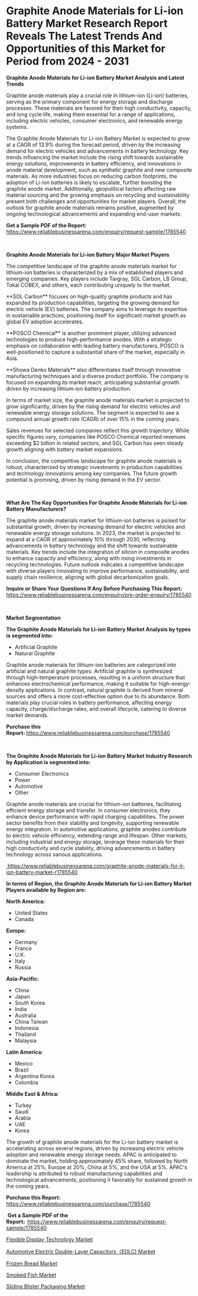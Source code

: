 <p><h1>Graphite Anode Materials for Li-ion Battery Market Research Report Reveals The Latest Trends And Opportunities of this Market for Period from 2024 - 2031</h1></p><p><strong>Graphite Anode Materials for Li-ion Battery Market Analysis and Latest Trends</strong></p>
<p><p>Graphite anode materials play a crucial role in lithium-ion (Li-ion) batteries, serving as the primary component for energy storage and discharge processes. These materials are favored for their high conductivity, capacity, and long cycle life, making them essential for a range of applications, including electric vehicles, consumer electronics, and renewable energy systems.</p><p>The Graphite Anode Materials for Li-ion Battery Market is expected to grow at a CAGR of 13.9% during the forecast period, driven by the increasing demand for electric vehicles and advancements in battery technology. Key trends influencing the market include the rising shift towards sustainable energy solutions, improvements in battery efficiency, and innovations in anode material development, such as synthetic graphite and new composite materials. As more industries focus on reducing carbon footprints, the adoption of Li-ion batteries is likely to escalate, further boosting the graphite anode market. Additionally, geopolitical factors affecting raw material sourcing and the growing emphasis on recycling and sustainability present both challenges and opportunities for market players. Overall, the outlook for graphite anode materials remains positive, augmented by ongoing technological advancements and expanding end-user markets.</p></p>
<p><strong>Get a Sample PDF of the Report:&nbsp;</strong> <a href="https://www.reliablebusinessarena.com/enquiry/request-sample/1785540?utm_campaign=1331&utm_medium=2&utm_source=Github&utm_content=ia&utm_term=08102024&utm_id=graphite-anode-materials-for-li-ion-battery">https://www.reliablebusinessarena.com/enquiry/request-sample/1785540</a></p>
<p>&nbsp;</p>
<p><strong>Graphite Anode Materials for Li-ion Battery Major Market Players</strong></p>
<p><p>The competitive landscape of the graphite anode materials market for lithium-ion batteries is characterized by a mix of established players and emerging companies. Key players include Targray, SGL Carbon, LB Group, Tokai COBEX, and others, each contributing uniquely to the market.</p><p>**SGL Carbon** focuses on high-quality graphite products and has expanded its production capabilities, targeting the growing demand for electric vehicle (EV) batteries. The company aims to leverage its expertise in sustainable practices, positioning itself for significant market growth as global EV adoption accelerates.</p><p>**POSCO Chemical** is another prominent player, utilizing advanced technologies to produce high-performance anodes. With a strategic emphasis on collaboration with leading battery manufacturers, POSCO is well-positioned to capture a substantial share of the market, especially in Asia.</p><p>**Showa Denko Materials** also differentiates itself through innovative manufacturing techniques and a diverse product portfolio. The company is focused on expanding its market reach, anticipating substantial growth driven by increasing lithium-ion battery production.</p><p>In terms of market size, the graphite anode materials market is projected to grow significantly, driven by the rising demand for electric vehicles and renewable energy storage solutions. The segment is expected to see a compound annual growth rate (CAGR) of over 15% in the coming years.</p><p>Sales revenues for selected companies reflect this growth trajectory. While specific figures vary, companies like POSCO Chemical reported revenues exceeding $2 billion in related sectors, and SGL Carbon has seen steady growth aligning with battery market expansions.</p><p>In conclusion, the competitive landscape for graphite anode materials is robust, characterized by strategic investments in production capabilities and technology innovations among key companies. The future growth potential is promising, driven by rising demand in the EV sector.</p></p>
<p>&nbsp;</p>
<p><strong>What Are The Key Opportunities For Graphite Anode Materials for Li-ion Battery Manufacturers?</strong></p>
<p><p>The graphite anode materials market for lithium-ion batteries is poised for substantial growth, driven by increasing demand for electric vehicles and renewable energy storage solutions. In 2023, the market is projected to expand at a CAGR of approximately 10% through 2030, reflecting advancements in battery technology and the shift towards sustainable materials. Key trends include the integration of silicon in composite anodes to enhance capacity and efficiency, along with rising investments in recycling technologies. Future outlook indicates a competitive landscape with diverse players innovating to improve performance, sustainability, and supply chain resilience, aligning with global decarbonization goals.</p></p>
<p><strong>Inquire or Share Your Questions If Any Before Purchasing This Report:</strong> <a href="https://www.reliablebusinessarena.com/enquiry/pre-order-enquiry/1785540?utm_campaign=1331&utm_medium=2&utm_source=Github&utm_content=ia&utm_term=08102024&utm_id=graphite-anode-materials-for-li-ion-battery">https://www.reliablebusinessarena.com/enquiry/pre-order-enquiry/1785540</a></p>
<p>&nbsp;</p>
<p><strong>Market Segmentation</strong></p>
<p><strong>The Graphite Anode Materials for Li-ion Battery Market Analysis by types is segmented into:</strong></p>
<p><ul><li>Artificial Graphite</li><li>Natural Graphite</li></ul></p>
<p><p>Graphite anode materials for lithium-ion batteries are categorized into artificial and natural graphite types. Artificial graphite is synthesized through high-temperature processes, resulting in a uniform structure that enhances electrochemical performance, making it suitable for high-energy-density applications. In contrast, natural graphite is derived from mineral sources and offers a more cost-effective option due to its abundance. Both materials play crucial roles in battery performance, affecting energy capacity, charge/discharge rates, and overall lifecycle, catering to diverse market demands.</p></p>
<p><strong>Purchase this Report:&nbsp;</strong><a href="https://www.reliablebusinessarena.com/purchase/1785540?utm_campaign=1331&utm_medium=2&utm_source=Github&utm_content=ia&utm_term=08102024&utm_id=graphite-anode-materials-for-li-ion-battery">https://www.reliablebusinessarena.com/purchase/1785540</a></p>
<p>&nbsp;</p>
<p><strong>The Graphite Anode Materials for Li-ion Battery Market Industry Research by Application is segmented into:</strong></p>
<p><ul><li>Consumer Electronics</li><li>Power</li><li>Automotive</li><li>Other</li></ul></p>
<p><p>Graphite anode materials are crucial for lithium-ion batteries, facilitating efficient energy storage and transfer. In consumer electronics, they enhance device performance with rapid charging capabilities. The power sector benefits from their stability and longevity, supporting renewable energy integration. In automotive applications, graphite anodes contribute to electric vehicle efficiency, extending range and lifespan. Other markets, including industrial and energy storage, leverage these materials for their high conductivity and cycle stability, driving advancements in battery technology across various applications.</p></p>
<p><a href="https://www.reliablebusinessarena.com/graphite-anode-materials-for-li-ion-battery-market-r1785540?utm_campaign=1331&utm_medium=2&utm_source=Github&utm_content=ia&utm_term=08102024&utm_id=graphite-anode-materials-for-li-ion-battery">&nbsp;https://www.reliablebusinessarena.com/graphite-anode-materials-for-li-ion-battery-market-r1785540</a></p>
<p><strong>In terms of Region, the Graphite Anode Materials for Li-ion Battery Market Players available by Region are:</strong></p>
<p>
    <p> <strong> North America: </strong>
        <ul>
            <li>United States</li>
            <li>Canada</li>
        </ul>
        </p> 
    <p> <strong> Europe: </strong>
        <ul>
            <li>Germany</li>
            <li>France</li>
            <li>U.K.</li>
            <li>Italy</li>
            <li>Russia</li>
        </ul>
        </p> 
    <p> <strong> Asia-Pacific: </strong>
        <ul>
            <li>China</li>
            <li>Japan</li>
            <li>South Korea</li>
            <li>India</li>
            <li>Australia</li>
            <li>China Taiwan</li>
            <li>Indonesia</li>
            <li>Thailand</li>
            <li>Malaysia</li>
        </ul>
        </p> 
    <p> <strong> Latin America: </strong>
        <ul>
            <li>Mexico</li>
            <li>Brazil</li>
            <li>Argentina Korea</li>
            <li>Colombia</li>
        </ul>
        </p> 
    <p> <strong> Middle East & Africa: </strong>
        <ul>
            <li>Turkey</li>
            <li>Saudi</li>
            <li>Arabia</li>
            <li>UAE</li>
            <li>Korea</li>
        </ul>
    </p>
    </p>
<p><p>The growth of graphite anode materials for the Li-ion battery market is accelerating across several regions, driven by increasing electric vehicle adoption and renewable energy storage needs. APAC is anticipated to dominate the market, holding approximately 45% share, followed by North America at 25%, Europe at 20%, China at 5%, and the USA at 5%. APAC's leadership is attributed to robust manufacturing capabilities and technological advancements, positioning it favorably for sustained growth in the coming years.</p></p>
<p><strong>Purchase this Report: </strong><a href="https://www.reliablebusinessarena.com/purchase/1785540?utm_campaign=1331&utm_medium=2&utm_source=Github&utm_content=ia&utm_term=08102024&utm_id=graphite-anode-materials-for-li-ion-battery">https://www.reliablebusinessarena.com/purchase/1785540</a></p>
<p>&nbsp;<strong>Get a Sample PDF of the Report:&nbsp;&nbsp;</strong><a href="https://www.reliablebusinessarena.com/enquiry/request-sample/1785540?utm_campaign=1331&utm_medium=2&utm_source=Github&utm_content=ia&utm_term=08102024&utm_id=graphite-anode-materials-for-li-ion-battery">https://www.reliablebusinessarena.com/enquiry/request-sample/1785540</a></p>
<p><strong></strong></p>
<p><p><a href="https://www.linkedin.com/pulse/future-flexible-display-technology-market-global-forecast-wekae?utm_campaign=1331&utm_medium=2&utm_source=Github&utm_content=ia&utm_term=08102024&utm_id=graphite-anode-materials-for-li-ion-battery">Flexible Display Technology Market</a></p><p><a href="https://github.com/joannesouthgate/Market-Research-Report-List-5/blob/main/automotive-electric-double-layer-capacitorsedlc-market.md?utm_campaign=1331&utm_medium=2&utm_source=Github&utm_content=ia&utm_term=08102024&utm_id=graphite-anode-materials-for-li-ion-battery">Automotive Electric Double-Layer Capacitors（EDLC) Market</a></p><p><a href="https://www.linkedin.com/pulse/frozen-bread-market-research-report-2024-2031-karmark-oeklf?utm_campaign=1331&utm_medium=2&utm_source=Github&utm_content=ia&utm_term=08102024&utm_id=graphite-anode-materials-for-li-ion-battery">Frozen Bread Market</a></p><p><a href="https://www.linkedin.com/pulse/smoked-fish-market-size-growth-trends-statistics-forecasts-9lfxf?utm_campaign=1331&utm_medium=2&utm_source=Github&utm_content=ia&utm_term=08102024&utm_id=graphite-anode-materials-for-li-ion-battery">Smoked Fish Market</a></p><p><a href="https://www.linkedin.com/pulse/global-sliding-blister-packaging-market-status-2024-2031-4mu4f?utm_campaign=1331&utm_medium=2&utm_source=Github&utm_content=ia&utm_term=08102024&utm_id=graphite-anode-materials-for-li-ion-battery">Sliding Blister Packaging Market</a></p></p>
